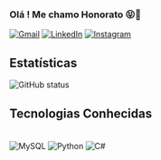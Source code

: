 ### Olá ! Me chamo Honorato 😝🤞
[![Gmail](https://img.shields.io/badge/Gmail-D14836?style=for-the-badge&logo=gmail&logoColor=white)](wallacehonorato67@gmail.com)  [![LinkedIn](https://img.shields.io/badge/LinkedIn-0077B5?style=for-the-badge&logo=linkedin&logoColor=white)](linkedin.com/in/wallace-honorato-b15a3b1a2) [![Instagram](https://img.shields.io/badge/Instagram-E4405F?style=for-the-badge&logo=instagram&logoColor=white)](https://www.instagram.com/wallace.honorato.98/) 

## Estatísticas
![GitHub status](https://github-readme-stats.vercel.app/api?username=WallaceHS20&show_icons=true&theme=radical)

## Tecnologias Conhecidas
<div style="display: inline_block"><br/>
  <img align="center" alt="MySQL" src="https://img.shields.io/badge/MySQL-005C84?style=for-the-badge&logo=mysql&logoColor=white" />
  <img align="center" alt="Python" src="https://img.shields.io/badge/Python-3776AB?style=for-the-badge&logo=python&logoColor=white" />  
  <img align="center" alt="C#" src="https://img.shields.io/badge/C%23-239120?style=for-the-badge&logo=c-sharp&logoColor=white" />
</div> 
